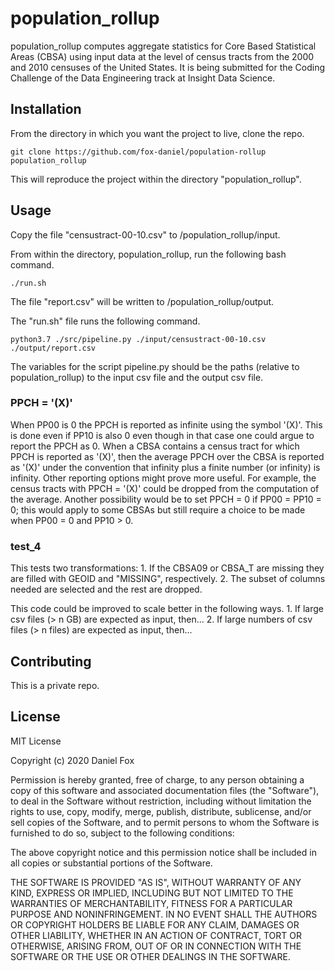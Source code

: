 # population_rollup

population_rollup computes aggregate statistics for Core Based Statistical Areas (CBSA) using input data at the level of census tracts from the 2000 and 2010 censuses of the United States. It is being submitted for the Coding Challenge of the Data Engineering track at Insight Data Science.

## Installation

From the directory in which you want the project to live, clone the repo.

```
git clone https://github.com/fox-daniel/population-rollup population_rollup
```
This will reproduce the project within the directory "population_rollup".

## Usage

Copy the file "censustract-00-10.csv" to /population_rollup/input.

From within the directory, population_rollup, run the following bash command.
```
./run.sh
```
The file "report.csv" will be written to /population_rollup/output.

The "run.sh" file runs the following command.
```
python3.7 ./src/pipeline.py ./input/censustract-00-10.csv ./output/report.csv
```
The variables for the script pipeline.py should be the paths (relative to population_rollup) to the input csv file and the output csv file.

### PPCH = '(X)'
When PP00 is 0 the PPCH is reported as infinite using the symbol '(X)'. This is done even if PP10 is also 0 even though in that case one could argue to report the PPCH as 0. When a CBSA contains a census tract for which PPCH is reported as '(X)', then the average PPCH over the CBSA is reported as '(X)' under the convention that infinity plus a finite number (or infinity) is infinity. Other reporting options might prove more useful. For example, the census tracts with PPCH = '(X)' could be dropped from the computation of the average. Another possibility would be to set PPCH = 0 if PP00 = PP10 = 0; this would apply to some CBSAs but still require a choice to be made when PP00 = 0 and PP10 > 0.

### test_4
This tests two transformations:
	1. If the CBSA09 or CBSA_T are missing they are filled with GEOID and "MISSING", respectively.
	2. The subset of columns needed are selected and the rest are dropped.

This code could be improved to scale better in the following ways.
	1. If large csv files (> n GB) are expected as input, then...
	2. If large numbers of csv files (> n files) are expected as input, then...

## Contributing
This is a private repo.

## License

MIT License

Copyright (c) 2020 Daniel Fox

Permission is hereby granted, free of charge, to any person obtaining a copy
of this software and associated documentation files (the "Software"), to deal
in the Software without restriction, including without limitation the rights
to use, copy, modify, merge, publish, distribute, sublicense, and/or sell
copies of the Software, and to permit persons to whom the Software is
furnished to do so, subject to the following conditions:

The above copyright notice and this permission notice shall be included in all
copies or substantial portions of the Software.

THE SOFTWARE IS PROVIDED "AS IS", WITHOUT WARRANTY OF ANY KIND, EXPRESS OR
IMPLIED, INCLUDING BUT NOT LIMITED TO THE WARRANTIES OF MERCHANTABILITY,
FITNESS FOR A PARTICULAR PURPOSE AND NONINFRINGEMENT. IN NO EVENT SHALL THE
AUTHORS OR COPYRIGHT HOLDERS BE LIABLE FOR ANY CLAIM, DAMAGES OR OTHER
LIABILITY, WHETHER IN AN ACTION OF CONTRACT, TORT OR OTHERWISE, ARISING FROM,
OUT OF OR IN CONNECTION WITH THE SOFTWARE OR THE USE OR OTHER DEALINGS IN THE
SOFTWARE.

